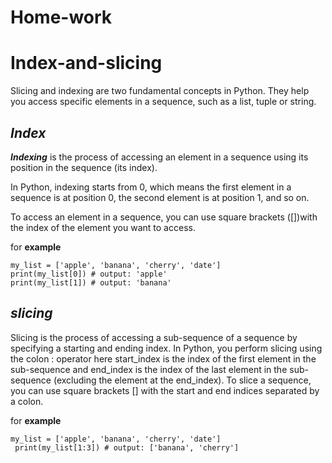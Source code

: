 # Home-work
# Index-and-slicing
Slicing and indexing are two fundamental concepts in Python. They help you access specific elements in a sequence, such as a list, tuple or string.
## *Index*
***Indexing*** is the process of accessing an element in a sequence using its position in the sequence (its index).

In Python, indexing starts from 0, which means the first element in a sequence is at position 0, the second element is at position 1, and so on.

To access an element in a sequence, you can use square brackets ([])with the index of the element you want to access. 

 for **example**

    my_list = ['apple', 'banana', 'cherry', 'date']
    print(my_list[0]) # output: 'apple'
    print(my_list[1]) # output: 'banana'

## *slicing*
 Slicing is the process of accessing a sub-sequence of a sequence by specifying a starting and ending index. In Python, you perform slicing using the colon : operator
 here start_index is the index of the first element in the sub-sequence and end_index is the index of the last element in the sub-sequence (excluding the element at the end_index). To slice a sequence, you can use square brackets [] with the start and end indices separated by a colon.

 for **example**

    my_list = ['apple', 'banana', 'cherry', 'date']
     print(my_list[1:3]) # output: ['banana', 'cherry']
 
